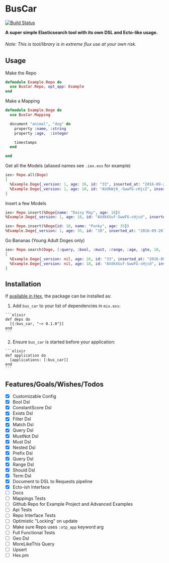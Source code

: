 # BusCar

[![Build Status](https://travis-ci.org/elbow-jason/bus_car.svg?branch=master)](https://travis-ci.org/elbow-jason/bus_car)

**A super simple Elasticsearch tool with its own DSL and Ecto-like usage.**
###### Note:  This is tool/library is in extreme flux use at your own risk.

## Usage

Make the Repo

```elixir
defmodule Example.Repo do
  use BusCar.Repo, opt_app: Example
end
```

Make a Mapping

```elixir
defmodule Example.Doge do
  use BusCar.Mapping

  document "animal", "dog" do
    property :name, :string
    property :age,  :integer

    timestamps
  end

end
```

Get all the Models (aliased names see `.iex.exs` for example)
```elixir
iex> Repo.all(Doge)
[
  %Example.Doge{_version: 1, age: 26, id: "33", inserted_at: "2016-09-26T02:34:20.187264Z", name: "Moe Moe", updated_at: "2016-09-26T02:34:20.187264Z"},
  %Example.Doge{_version: 1, age: 10, id: "AVdkWj0_-SwwFG-cHjcZ", inserted_at: "2016-09-26T02:36:58.044176Z", name: "Dora", updated_at: "2016-09-26T02:36:58.044176Z"}
]
```

Insert a few Models

```elixir
iex> Repo.insert(%Doge{name: "Daisy May", age: 18})
%Example.Doge{_version: 1, age: 18, id: "AVdkXSuf-SwwFG-cHjcd", inserted_at: "2016-09-26T02:40:10.140185Z", name: "Daisy May", updated_at: "2016-09-26T02:40:10.140185Z"}

iex> Repo.insert(%Doge{id: 10, name: "Punky", age: 35})
%Example.Doge{_version: 1, age: 35, id: "10", inserted_at: "2016-09-26T02:50:21.290414Z", name: "Punky", updated_at: "2016-09-26T02:50:21.290414Z"}
```

Go Bananas (Young Adult Doges only)

```elixir
iex> Repo.search(Doge, [:query, :bool, :must, :range, :age, :gte, 18, :lt, 30]
[
  %Example.Doge{_version: nil, age: 26, id: "33", inserted_at: "2016-09-26T02:34:20.187264Z", name: "Moe Moe", updated_at: "2016-09-26T02:34:20.187264Z"},
  %Example.Doge{_version: nil, age: 18, id: "AVdkXSuf-SwwFG-cHjcd", inserted_at: "2016-09-26T02:40:10.140185Z", name: "Daisy May", updated_at: "2016-09-26T02:40:10.140185Z"}
]
```



## Installation

If [available in Hex](https://hex.pm/docs/publish), the package can be installed as:

  1. Add `bus_car` to your list of dependencies in `mix.exs`:

    ```elixir
    def deps do
      [{:bus_car, "~> 0.1.0"}]
    end
    ```

  2. Ensure `bus_car` is started before your application:

    ```elixir
    def application do
      [applications: [:bus_car]]
    end
    ```

## Features/Goals/Wishes/Todos

  - [x] Customizable Config
  - [x] Bool Dsl
  - [x] ConstantScore Dsl
  - [x] Exists Dsl
  - [x] Filter Dsl
  - [x] Match Dsl
  - [x] Query Dsl
  - [x] MustNot Dsl
  - [x] Must Dsl
  - [x] Nested Dsl
  - [x] Prefix Dsl
  - [x] Query Dsl
  - [x] Range Dsl
  - [x] Should Dsl
  - [x] Term Dsl
  - [x] Document to DSL to Requests pipeline
  - [x] Ecto-ish Interface
  - [ ] Docs
  - [ ] Mappings Tests
  - [ ] Github Repo for Example Project and Advanced Examples
  - [ ] Api Tests
  - [ ] Repo Interface Tests
  - [ ] Optimistic "Locking" on update
  - [ ] Make sure Repo uses `:otp_app` keyword arg
  - [ ] Full Functional Tests
  - [ ] Geo Dsl
  - [ ] MoreLikeThis Query
  - [ ] Upsert
  - [ ] Hex.pm
